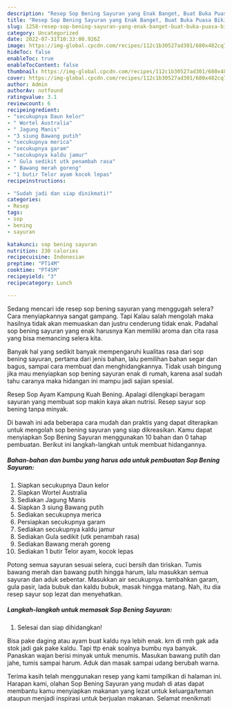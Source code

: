 ```yaml
---
description: "Resep Sop Bening Sayuran yang Enak Banget, Buat Buka Puasa Bikin Ngiler"
title: "Resep Sop Bening Sayuran yang Enak Banget, Buat Buka Puasa Bikin Ngiler"
slug: 1258-resep-sop-bening-sayuran-yang-enak-banget-buat-buka-puasa-bikin-ngiler
category: Uncategorized
date: 2022-07-31T10:33:00.926Z
image: https://img-global.cpcdn.com/recipes/112c1b30527ad301/680x482cq70/sop-bening-sayuran-foto-resep-utama.jpg
hideToc: false
enableToc: true
enableTocContent: false
thumbnail: https://img-global.cpcdn.com/recipes/112c1b30527ad301/680x482cq70/sop-bening-sayuran-foto-resep-utama.jpg
cover: https://img-global.cpcdn.com/recipes/112c1b30527ad301/680x482cq70/sop-bening-sayuran-foto-resep-utama.jpg
author: Admin
authorAv: notfound
ratingvalue: 3.1
reviewcount: 6
recipeingredient:
- "secukupnya Daun kelor"
- " Wortel Australia"
- " Jagung Manis"
- "3 siung Bawang putih"
- "secukupnya merica"
- "secukupnya garam"
- "secukupnya kaldu jamur"
- " Gula sedikit utk penambah rasa"
- " Bawang merah goreng"
- "1 butir Telor ayam kocok lepas"
recipeinstructions:

- "Sudah jadi dan siap dinikmati!"
categories:
- Resep
tags:
- sop
- bening
- sayuran

katakunci: sop bening sayuran 
nutrition: 230 calories
recipecuisine: Indonesian
preptime: "PT14M"
cooktime: "PT45M"
recipeyield: "3"
recipecategory: Lunch

---
```



Sedang mencari ide resep sop bening sayuran yang menggugah selera? Cara menyiapkannya sangat gampang. Tapi Kalau salah mengolah maka hasilnya tidak akan memuaskan dan justru cenderung tidak enak. Padahal sop bening sayuran yang enak harusnya Kan memiliki aroma dan cita rasa yang bisa memancing selera kita.


Banyak hal yang sedikit banyak mempengaruhi kualitas rasa dari sop bening sayuran, pertama dari jenis bahan, lalu pemilihan bahan segar dan bagus, sampai cara membuat dan menghidangkannya. Tidak usah bingung jika mau menyiapkan sop bening sayuran enak di rumah, karena asal sudah tahu caranya maka hidangan ini mampu jadi sajian spesial.

Resep Sop Ayam Kampung Kuah Bening. Apalagi dilengkapi beragam sayuran yang membuat sop makin kaya akan nutrisi. Resep sayur sop bening tanpa minyak.


Di bawah ini ada beberapa cara mudah dan praktis yang dapat diterapkan untuk mengolah sop bening sayuran yang siap dikreasikan. Kamu dapat menyiapkan Sop Bening Sayuran menggunakan 10 bahan dan 0 tahap pembuatan. Berikut ini langkah-langkah untuk membuat hidangannya.

<!--inarticleads1-->

##### Bahan-bahan dan bumbu yang harus ada untuk pembuatan Sop Bening Sayuran:

1. Siapkan secukupnya Daun kelor
1. Siapkan  Wortel Australia
1. Sediakan  Jagung Manis
1. Siapkan 3 siung Bawang putih
1. Sediakan secukupnya merica
1. Persiapkan secukupnya garam
1. Sediakan secukupnya kaldu jamur
1. Sediakan  Gula sedikit (utk penambah rasa)
1. Sediakan  Bawang merah goreng
1. Sediakan 1 butir Telor ayam, kocok lepas


Potong semua sayuran sesuai selera, cuci bersih dan tiriskan. Tumis bawang merah dan bawang putih hingga harum, lalu masukkan semua sayuran dan aduk sebentar. Masukkan air secukupnya. tambahkan garam, gula pasir, lada bubuk dan kaldu bubuk, masak hingga matang. Nah, itu dia resep sayur sop lezat dan menyehatkan. 

<!--inarticleads2-->

##### Langkah-langkah untuk memasak Sop Bening Sayuran:


1. Selesai dan siap dihidangkan!

Bisa pake daging atau ayam buat kaldu nya lebih enak. krn di rmh gak ada stok jadi gak pake kaldu. Tapi ttp enak soalnya bumbu nya banyak. Panaskan wajan berisi minyak untuk menumis. Masukan bawang putih dan jahe, tumis sampai harum. Aduk dan masak sampai udang berubah warna. 

Terima kasih telah menggunakan resep yang kami tampilkan di halaman ini. Harapan kami, olahan Sop Bening Sayuran yang mudah di atas dapat membantu kamu menyiapkan makanan yang lezat untuk keluarga/teman ataupun menjadi inspirasi untuk berjualan makanan. Selamat menikmati
